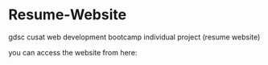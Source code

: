 # Resume-Website
gdsc cusat web development bootcamp individual project (resume website)


you can access the website from here:

